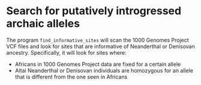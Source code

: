 # Search for putatively introgressed archaic alleles

The program `find_informative_sites` will scan the 1000 Genomes
Project VCF files and look for sites that are informative of
Neanderthal or Denisovan ancestry. Specifically, it will look for
sites where:

* Africans in 1000 Genomes Project data are fixed for a certain allele
* Altai Neanderthal or Denisovan individuals are homozygous for an
  allele that is different from the one seen in Africans
